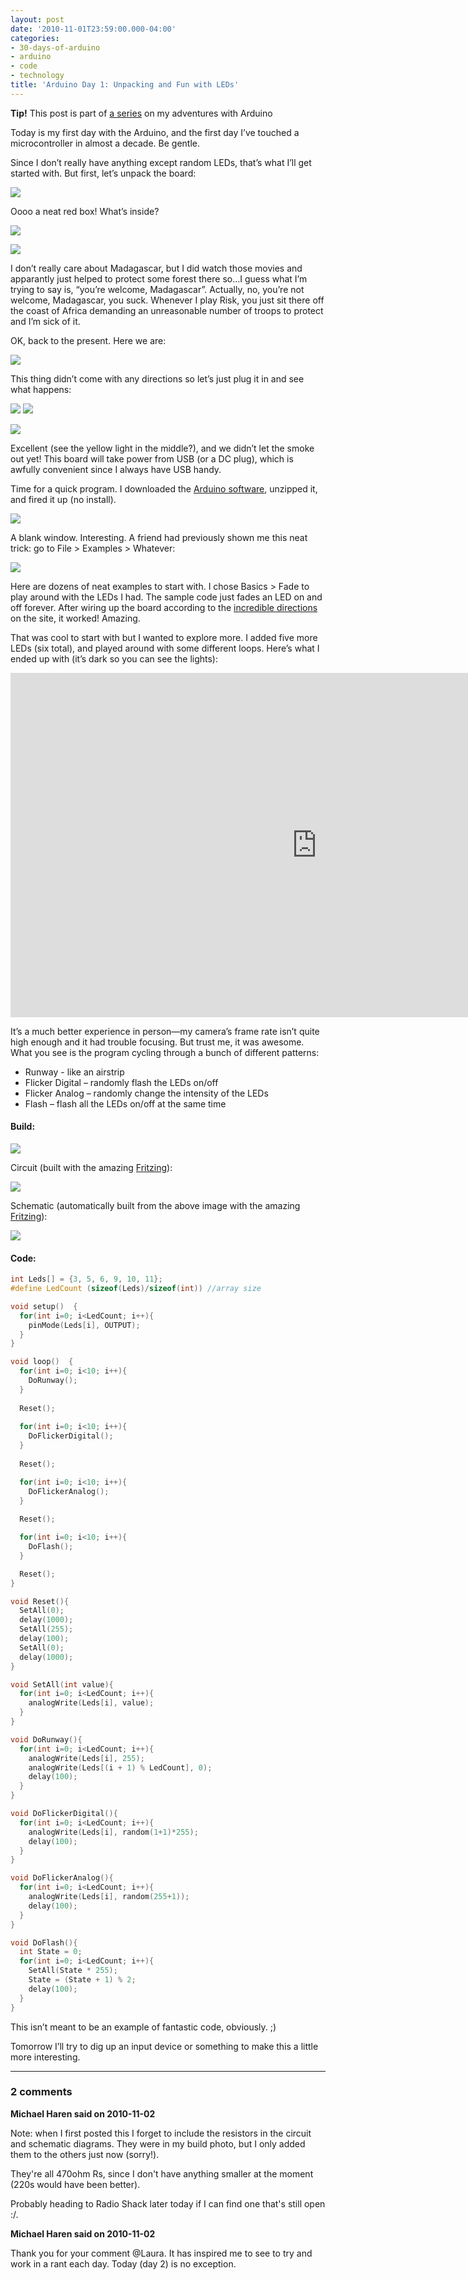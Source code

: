 ```yaml
---
layout: post
date: '2010-11-01T23:59:00.000-04:00'
categories:
- 30-days-of-arduino
- arduino
- code
- technology
title: 'Arduino Day 1: Unpacking and Fun with LEDs'
---
```


**Tip!** This post is part of [a series](/search/label/30-days-of-arduino/) on my adventures with Arduino

Today is my first day with the Arduino, and the first day I’ve touched a microcontroller in almost a decade. Be gentle.

Since I don’t really have anything except random LEDs, that’s what I’ll get started with. But first, let’s unpack the board:

![](/assets/2010/IMAG0651.jpg)

Oooo a neat red box! What’s inside?

![](/assets/2010/IMAG0653.jpg)

![](/assets/2010/IMAG0654.jpg)

I don’t really care about Madagascar, but I did watch those movies and apparantly just helped to protect some forest there so...I guess what I’m trying to say is, “you’re welcome, Madagascar”. Actually, no, you’re not welcome, Madagascar, you suck. Whenever I play Risk, you just sit there off the coast of Africa demanding an unreasonable number of troops to protect and I’m sick of it. 

OK, back to the present. Here we are:

![](/assets/2010/IMAG0655.jpg)

This thing didn’t come with any directions so let’s just plug it in and see what happens:  

![](/assets/2010/installing_drivers.png)
![](/assets/2010/device_ready.png)

![](/assets/2010/IMAG0659.jpg)

Excellent (see the yellow light in the middle?), and we didn’t let the smoke out yet! This board will take power from USB (or a DC plug), which is awfully convenient since I always have USB handy.

Time for a quick program. I downloaded the [Arduino software](http://arduino.cc/en/Main/Software), unzipped it, and fired it up (no install). 

![](/assets/2010/day-2-1.png)

A blank window. Interesting. A friend had previously shown me this neat trick: go to File > Examples > Whatever:

![](/assets/2010/day-2-2.png)

Here are dozens of neat examples to start with. I chose Basics > Fade to play around with the LEDs I had. The sample code just fades an LED on and off forever. After wiring up the board according to the [incredible directions](http://arduino.cc/en/Tutorial/Fade) on the site, it worked! Amazing.

That was cool to start with but I wanted to explore more. I added five more LEDs (six total), and played around with some different loops. Here’s what I ended up with (it’s dark so you can see the lights):

<iframe width="979" height="551" src="https://www.youtube.com/embed/VbIfvKNeQZU" title="Arduino day 1: fun with LEDs" frameborder="0" allow="accelerometer; autoplay; clipboard-write; encrypted-media; gyroscope; picture-in-picture; web-share" allowfullscreen></iframe>

It’s a much better experience in person—my camera’s frame rate isn’t quite high enough and it had trouble focusing. But trust me, it was awesome. What you see is the program cycling through a bunch of different patterns: 

* Runway - like an airstrip 
* Flicker Digital – randomly flash the LEDs on/off 
* Flicker Analog – randomly change the intensity of the LEDs 
* Flash – flash all the LEDs on/off at the same time  


#### Build:

![](/assets/2010/IMAG0661.jpg)

Circuit (built with the amazing [Fritzing](http://fritzing.org/)):

![](/assets/2010/day_one_-_bb.png)

Schematic (automatically built from the above image with the amazing [Fritzing](http://fritzing.org/)):

![](/assets/2010/day_one_-_schema.png)

#### Code:

```c
int Leds[] = {3, 5, 6, 9, 10, 11};
#define LedCount (sizeof(Leds)/sizeof(int)) //array size  

void setup()  { 
  for(int i=0; i<LedCount; i++){
    pinMode(Leds[i], OUTPUT);
  }
} 

void loop()  { 
  for(int i=0; i<10; i++){
    DoRunway();
  }
  
  Reset();
  
  for(int i=0; i<10; i++){
    DoFlickerDigital();
  }
  
  Reset();

  for(int i=0; i<10; i++){
    DoFlickerAnalog();
  }
  
  Reset();

  for(int i=0; i<10; i++){
    DoFlash();
  }

  Reset();
}

void Reset(){
  SetAll(0);
  delay(1000);
  SetAll(255);
  delay(100);
  SetAll(0);
  delay(1000);
}

void SetAll(int value){
  for(int i=0; i<LedCount; i++){
    analogWrite(Leds[i], value);
  }  
}

void DoRunway(){
  for(int i=0; i<LedCount; i++){
    analogWrite(Leds[i], 255);    
    analogWrite(Leds[(i + 1) % LedCount], 0);
    delay(100);
  }   
}

void DoFlickerDigital(){
  for(int i=0; i<LedCount; i++){
    analogWrite(Leds[i], random(1+1)*255);    
    delay(100);
  } 
}

void DoFlickerAnalog(){
  for(int i=0; i<LedCount; i++){
    analogWrite(Leds[i], random(255+1));    
    delay(100);
  } 
}

void DoFlash(){
  int State = 0;
  for(int i=0; i<LedCount; i++){
    SetAll(State * 255);
    State = (State + 1) % 2;  
    delay(100);
  } 
}
```

This isn’t meant to be an example of fantastic code, obviously. ;)

Tomorrow I’ll try to dig up an input device or something to make this a little more interesting.

---

### 2 comments

**Michael Haren said on 2010-11-02**

Note: when I first posted this I forget to include the resistors in the circuit and schematic diagrams. They were in my build photo, but I only added them to the others just now (sorry!).

They're all 470ohm Rs, since I don't have anything smaller at the moment (220s would have been better).

Probably heading to Radio Shack later today if I can find one that's still open :/.

**Michael Haren said on 2010-11-02**

Thank you for your comment @Laura. It has inspired me to see to try and work in a rant each day. Today (day 2) is no exception.

